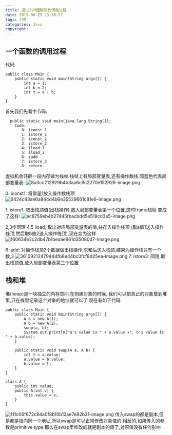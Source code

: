 ```yaml
---
title: 通过JVM理解函数调用过程
date: 2017-06-25 23:50:57
tags: JVM
categories: Java
copyright:
---
```

## 一个函数的调用过程

代码:
```
public class Main {
	public static void main(String args[]) {
		int a = 1;
		int b = 2;
		int t = a + b;
	}
}
```
首先我们先看字节码:

```
  public static void main(java.lang.String[]);
    Code:
       0: iconst_1
       1: istore_1
       2: iconst_2
       3: istore_2
       4: iload_1
       5: iload_2
       6: iadd
       7: istore_3
       8: return
```
虚拟机会开辟一段内存做为栈帧.栈帧上有局部变量表,还有操作数栈.暗蓝色代表局部变量表:
![8a3cc212929b4b3aa6c9c2270e152926-image.png](//os3e5ayd1.bkt.clouddn.com//file/2017/6/8a3cc212929b4b3aa6c9c2270e152926-image.png) 
<!-- more -->
0: iconst1: 将常量1放入操作数栈顶
 ![6424c43ae6a844d4b6e35529661c81e6-image.png](//os3e5ayd1.bkt.clouddn.com//file/2017/6/6424c43ae6a844d4b6e35529661c81e6-image.png) 

1: istore1: 取出栈顶值(出栈操作),放入局部变量表第一个位置,这时frame栈帧 变成了这样:
 ![ec8759eb4b27445fbacbdd5e518cd3a5-image.png](//os3e5ayd1.bkt.clouddn.com//file/2017/6/ec8759eb4b27445fbacbdd5e518cd3a5-image.png) 


2,3步同理
4,5 iload; 取出对应局部变量表的值,并存入操作栈顶 (取a值1送入操作栈顶,然后取b值2送入操作栈顶),现在变为这样
![160634e2c2db47b1beaae961d35080d7-image.png](//os3e5ayd1.bkt.clouddn.com//file/2017/6/160634e2c2db47b1beaae961d35080d7-image.png) 

6 iadd: 对操作栈顶2个数据做出栈操作,求和后送入栈顶,结果为操作栈只有一个数,3
![36109212479444fb8e44bc0fcf8d25ea-image.png](//os3e5ayd1.bkt.clouddn.com//file/2017/6/36109212479444fb8e44bc0fcf8d25ea-image.png) 
7. istore3: 同理,取出栈顶值,放入局部变量表第三个位置

## 栈和堆

堆(heap)是一块独立的内存空间.在创建对象的时候, 我们可以把真正的对象放到堆里,只在栈里记录这个对象的地址就可以了
现在有如下代码:
```
public class Main {
	public static void main(String args[]) {
		A a = new A(1);
		A b = new A(2);
		swap(a, b);
		System.out.println("a's value is " + a.value +", b's value is " + b.value);
	}

	public static void swap(A a, A b) {
		int t = a.value;
		a.value = b.value;
		b.value = t;
	}
}

class A {
	public int value;
	public A(int v) {
		this.value = v;
	}
}
```
![111c06f672c84a0f8b10b12ae7e82b31-image.png](//os3e5ayd1.bkt.clouddn.com//file/2017/6/111c06f672c84a0f8b10b12ae7e82b31-image.png) 
传入swap的都是副本,但是都是指向同一个地址,所以swap是可以正常修改对象值的,相反的,如果传入的参数是primitive type,那么在swap里修改的就是副本的值了,对原值没有任何影响


